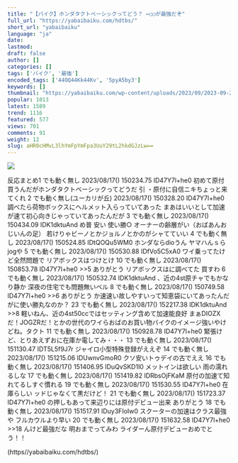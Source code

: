```yaml
---
title: "【バイク】ホンダタクトベーシックってどう？ ←○○が最強だぞ"
full_url: "https://yabaibaiku.com/hdtbs/"
short_url: "yabaibaiku"
language: "ja"
date: 
lastmod: 
draft: false
author: []
categories: []
tags: ['バイク', '最強']
encoded_tags: ['44OQ44Kk44Kv', '5pyA5by3']
keywords: []
thumbnail: "https://yabaibaiku.com/wp-content/uploads/2023/09/2023-09-20_09h02_46.png"
popular: 1013
latest: 1589
trend: 1116
featured: 577
views: 701
comments: 91
weight: 12
slug: aHR0cHMvL3lhYmFpYmFpa3UuY29tL2hkdGJzLw==
---
```


![](https://yabaibaiku.com/wp-content/uploads/2023/09/2023-09-20_09h02_46.png)

反応まとめ1 でも動く無し 2023/08/17() 150234.75 ID47Y7l+he0 初めて原付買うんだがホンダタクトベーシックってどうだ 引 ・原付に自信ニキちょっと来てくれ 2 でも動く無し(ユーカリが丘) 2023/08/17() 150328.20 ID47Y7l+he0 調べたら荷物ボックスにヘルメット入らっていてあった まあはいいとして加速が速て初心向きじゃっていてあったんだが 3 でも動く無し 2023/08/17() 150434.09 IDK1dktuAnd め普 安い 使い勝○ オーナーの齢層がい（おばあんおじいんの足） 若けりゃビーノとかジョルノとかのがシャてていい 4 でも動く無し 2023/08/17() 150524.85 IDtQOQu5WM0 ホンダならdioうん ヤマハんｓらjogや 5 でも動く無し 2023/08/17() 150530.88 IDfVo5C5xA0 ワイ乗ってたけど全然問題で リアボックスはつけとけ 10 でも動く無し 2023/08/17() 150853.78 ID47Y7l+he0 >>5 ありがとう リアボックスはに調べてた 買すわ 6 でも動く無し 2023/08/17() 150532.74 IDK1dktuAnd 、近の4st原チャでもかなり静か 深夜の住宅でも問題無いベル 8 でも動く無し 2023/08/17() 150749.58 ID47Y7l+he0 >>6 ありがとう か速速い故しやすいって知恵袋にいてあったんだがに使い勝丸なのか？ 23 でも動く無し 2023/08/17() 152217.38 IDK1dktuAnd >>8 軽いねん、近の4st50ccではセッティング含めて加速能良好 まぁDIOZXだ！JOGZRだ！とかの世代のワイらおばのお買い物バイクのイメージ強いやけどね。タクト 11 でも動く無し 2023/08/17() 150928.78 ID47Y7l+he0 緊張けど、とりあえずおに在庫か電してみ・・・ 13 でも動く無し 2023/08/17() 151130.47 IDT5L5f9J7r ジャイロ小型特殊登録がええぞ 14 でも動く無し 2023/08/17() 151215.06 IDUwnvGmoR0 クソ安いトゥデイの古でええ 16 でも動く無し 2023/08/17() 151406.95 IDuQvSKD1l0 メットインは欲しい 雨の濡れるしな 17 でも動く無し 2023/08/17() 151419.82 IDRbsOjFKaM 原付の加速て知れてるしすぐ慣れる 19 でも動く無し 2023/08/17() 151530.55 ID47Y7l+he0 在庫らしい ッドじゃなくて黒だけど！ 21 でも動く無し 2023/08/17() 151723.37 ID47Y7l+he0 の押しもあって来辺りには原付デビュー出来 ありがとう 18 でも動く無し 2023/08/17() 151517.91 IDuy3FIoIw0 スクーターの加速はクラス最強や フルカウルより早い 20 でも動く無し 2023/08/17() 151632.58 ID47Y7l+he0 >>18 んけど最強だな 明おまでってみわ ライダーん原付デビューおめでとう！！

(https//yabaibaiku.com/hdtbs/)
